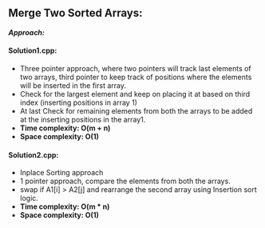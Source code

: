 ## Merge Two Sorted Arrays:

**_Approach:_**

#### Solution1.cpp:

- Three pointer approach, where two pointers will track last elements of two arrays, third pointer to keep track of positions where the elements will be inserted in the first array.  
- Check for the largest element and keep on placing it at based on third index (inserting positions in array 1)
- At last Check for remaining elements from both the arrays to be added at the inserting positions in the array1.
- **Time complexity: O(m + n)** 
- **Space complexity: O(1)**

#### Solution2.cpp:

- Inplace Sorting approach
- 1 pointer approach, compare the elements from both the arrays.
- swap if A1[i] > A2[j] and rearrange the second array using Insertion sort logic.
- **Time complexity: O(m * n)** 
- **Space complexity: O(1)**